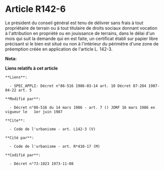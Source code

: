 # Article R142-6

Le président du conseil général est tenu de délivrer sans frais à tout propriétaire de terrain ou à tout titulaire de droits
sociaux donnant vocation à l'attribution en propriété ou en jouissance de terrains, dans le délai d'un mois qui suit la
demande qui en est faite, un certificat établi sur papier libre précisant si le bien est situé ou non à l'intérieur du
périmètre d'une zone de préemption créée en application de l'article L. 142-3.

**Nota:**



**Liens relatifs à cet article**

	**Liens**:

	  - SPEC_APPLI: Décret n°86-516 1986-03-14 art. 10 Décret 87-284 1987-04-22 art. 5

	**Modifié par**:

	  - Décret n°86-516 du 14 mars 1986 - art. 7 () JORF 16 mars 1986 en vigueur le   1er juin 1987

	**Cite**:

	  - Code de l'urbanisme - art. L142-3 (V)

	**Cité par**:

	  - Code de l'urbanisme - art. R*410-17 (M)

	**Codifié par**:

	  - Décret n°73-1023 1973-11-08
